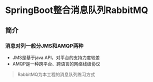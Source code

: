 # SpringBoot整合消息队列RabbitMQ
## 简介
### 消息对列一般分JMS和AMQP两种
* JMS是基于java API，对平台的支持力度较差
* AMQP是一种跨平台、跨语言的网络线级协议
> RabbitMQ为本工程的消息队列练习方式
